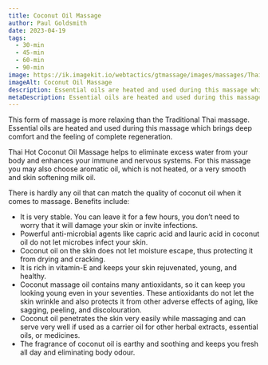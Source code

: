 ```yaml
---
title: Coconut Oil Massage
author: Paul Goldsmith
date: 2023-04-19
tags:
  - 30-min
  - 45-min
  - 60-min
  - 90-min
image: https://ik.imagekit.io/webtactics/gtmassage/images/massages/Thai-Hot-Coconut-Oil-Massage.jpg
imageAlt: Coconut Oil Massage
description: Essential oils are heated and used during this massage which brings deep comfort and the feeling of complete regeneration.
metaDescription: Essential oils are heated and used during this massage which brings deep comfort and the feeling of complete regeneration.
---
```




This form of massage is more relaxing than the Traditional Thai massage. Essential oils are heated and used during this massage which brings deep comfort and the feeling of complete regeneration.

Thai Hot Coconut Oil Massage helps to eliminate excess water from your body and enhances your immune and nervous systems. For this massage you may also choose aromatic oil, which is not heated, or a very smooth and skin softening milk oil.

There is hardly any oil that can match the quality of coconut oil when it comes to massage. Benefits include:

 - It is very stable. You can leave it for a few hours, you don’t need to worry that it will damage your skin or invite infections.
 - Powerful anti-microbial agents like capric acid and lauric acid in coconut oil do not let microbes infect your skin.
 - Coconut oil on the skin does not let moisture escape, thus protecting it from drying and cracking.
 - It is rich in vitamin-E and keeps your skin rejuvenated, young, and healthy.
 - Coconut massage oil contains many antioxidants, so it can keep you looking young even in your seventies. These antioxidants do not let the skin wrinkle and also protects it from other adverse effects of aging, like sagging, peeling, and discolouration.
 - Coconut oil penetrates the skin very easily while massaging and can serve very well if used as a carrier oil for other herbal extracts, essential oils, or medicines.
 - The fragrance of coconut oil is earthy and soothing and keeps you fresh all day and eliminating body odour.
